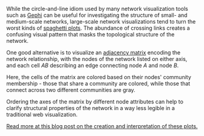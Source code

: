 While the circle-and-line idiom used by many network visualization tools such as [Gephi] can be useful for investigating the structure of small- and medium-scale networks, large-scale network visualizations tend to turn the worst kinds of [spaghetti plots][spaghetti].
The abundance of crossing links creates a confusing visual pattern that masks the topological structure of the network.

One good alternative is to visualize an [adjacency matrix][matrix] encoding the network relationship, with the nodes of the network listed on either axis, and each cell *AB* describing an edge connecting node *A* and node *B*.

Here, the cells of the matrix are colored based on their nodes' community membership - those that share a community are colored, while those that connect across two different communities are gray.

Ordering the axes of the matrix by different node attributes can help to clarify structural properties of the network in a way less legible in a traditional web visualization.

[Read more at this blog post on the creation and interpretation of these plots.](http://mdlincoln.shinyapps.io/adjacency_plot/)

[Gephi]: http://gephi.org

[spaghetti]: http://en.wikipedia.org/wiki/Spaghetti_plot

[matrix]: http://en.wikipedia.org/wiki/Adjacency_matrix
